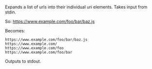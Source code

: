 Expands a list of urls into their individual uri elements. Takes input from stdin.

So: https://www.example.com/foo/bar/baz.js

Becomes:

```
https://www.example.com/foo/bar/baz.js
https://www.example.com/
https://www.example.com/foo
https://www.example.com/foo/bar
```

Outputs to stdout.
